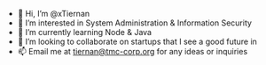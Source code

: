 - 👋 Hi, I’m @xTiernan
- 👀 I’m interested in System Administration & Information Security
- 🌱 I’m currently learning Node & Java
- 💞️ I’m looking to collaborate on startups that I see a good future in
- 📫 Email me at tiernan@tmc-corp.org for any ideas or inquiries
